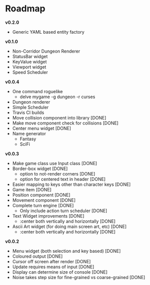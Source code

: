Roadmap
=======

**v0.2.0**

* Generic YAML based entity factory

**v0.1.0**

* Non-Corridor Dungeon Renderer
* StatusBar widget
* KeyValue widget
* Viewport widget
* Speed Scheduler

**v0.0.4**

* One command roguelike
  * delve mygame -g dungeon -r curses
* Dungeon renderer
* Simple Scheduler
* Travis CI builds
* Move collision component into library [DONE]
* Make move component check for collisions [DONE]
* Center menu widget [DONE]
* Name generator
  - Fantasy
  - SciFi

**v0.0.3**

* Make game class use Input class [DONE]
* Border-box widget [DONE]
  * option to not-render corners [DONE]
  * option for centered text in header [DONE]
* Easier mapping to keys other than character keys [DONE]
* Game item [DONE]
* Position component [DONE]
* Movement component [DONE]
* Complete turn engine [DONE]
  * Only include action turn scheduler [DONE]
* Text Widget improvements [DONE]
  * :center both vertically and horizontally [DONE]
* Ascii Art widget (for doing main screen art, etc) [DONE]
  * :center both vertically and horizontally [DONE]

**v0.0.2**

* Menu widget (both selection and key based) [DONE]
* Coloured output [DONE]
* Cursor off screen after render [DONE]
* Update requires means of input [DONE]
* Display can determine size of console [DONE]
* Noise takes step size for fine-grained vs coarse-grained [DONE]
